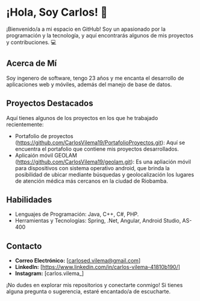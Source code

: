 <!DOCTYPE html>
<html lang="es">
<head>
    <meta charset="UTF-8">
    <meta name="viewport" content="width=device-width, initial-scale=1.0">
    <title>Presentación en GitHub - Carlos Vilema</title>
</head>
<body>

# ¡Hola, Soy Carlos! 👋

¡Bienvenido/a a mi espacio en GitHub! Soy un apasionado por la programación y la tecnología, y aquí encontrarás algunos de mis proyectos y contribuciones. 💻

## Acerca de Mí

Soy ingenero de software, tengo 23 años y me encanta el desarrollo de aplicaciones web y móviles, además del manejo de base de datos.

## Proyectos Destacados

Aquí tienes algunos de los proyectos en los que he trabajado recientemente:

- Portafolio de proyectos (https://github.com/CarlosVilema19/PortafolioProyectos.git): Aquí se encuentra el portafolio que contiene mis proyectos desarrollados.
- Aplicaión móvil GEOLAM (https://github.com/CarlosVilema19/geolam.git): Es una apliación móvil para dispositivos con sistema operativo android, que brinda la posibilidad de ubicar mediante búsquedas y geolocalización los lugares de atención médica más cercanos en la ciudad de Riobamba.

## Habilidades

- Lenguajes de Programación: Java, C++, C#, PHP.
- Herramientas y Tecnologías: Spring, .Net, Angular, Android Studio, AS-400

## Contacto

- **Correo Electrónico:** [carlosed.vilema@gmail.com]
- **LinkedIn:** [https://www.linkedin.com/in/carlos-vilema-41810b190/]
- **Instagram:** [carlos.vilema_]

¡No dudes en explorar mis repositorios y conectarte conmigo! Si tienes alguna pregunta o sugerencia, estaré encantado/a de escucharte.

</body>
</html>
